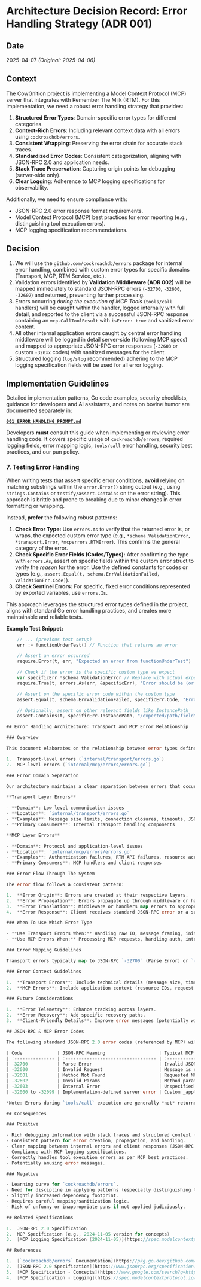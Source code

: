 # Architecture Decision Record: Error Handling Strategy (ADR 001)

## Date

2025-04-07 _(Original: 2025-04-06)_

## Context

The CowGnition project is implementing a Model Context Protocol (MCP) server that integrates with Remember The Milk (RTM). For this implementation, we need a robust error handling strategy that provides:

1.  **Structured Error Types**: Domain-specific error types for different categories.
2.  **Context-Rich Errors**: Including relevant context data with all errors using `cockroachdb/errors`.
3.  **Consistent Wrapping**: Preserving the error chain for accurate stack traces.
4.  **Standardized Error Codes**: Consistent categorization, aligning with JSON-RPC 2.0 and application needs.
5.  **Stack Trace Preservation**: Capturing origin points for debugging (server-side only).
6.  **Clear Logging**: Adherence to MCP logging specifications for observability.

Additionally, we need to ensure compliance with:

- JSON-RPC 2.0 error response format requirements.
- Model Context Protocol (MCP) best practices for error reporting (e.g., distinguishing tool execution errors).
- MCP logging specification recommendations.

## Decision

1.  We will use the `github.com/cockroachdb/errors` package for internal error handling, combined with custom error types for specific domains (Transport, MCP, RTM Service, etc.).
2.  Validation errors identified by **Validation Middleware (ADR 002)** will be mapped immediately to standard JSON-RPC errors (`-32700`, `-32600`, `-32602`) and returned, preventing further processing.
3.  Errors occurring _during the execution of MCP Tools_ (`tools/call` handlers) will be caught within the handler, logged internally with full detail, and reported to the client via a successful JSON-RPC response containing an `mcp.CallToolResult` with `isError: true` and sanitized error content.
4.  All other internal application errors caught by central error handling middleware will be logged in detail server-side (following MCP specs) and mapped to appropriate JSON-RPC error responses (`-32603` or custom `-320xx` codes) with sanitized messages for the client.
5.  Structured logging (`log/slog` recommended) adhering to the MCP logging specification fields will be used for all error logging.

## Implementation Guidelines

Detailed implementation patterns, Go code examples, security checklists, guidance for developers and AI assistants, and notes on bovine humor are documented separately in:

**[`001_ERROR_HANDLING_PROMPT.md`](001_ERROR_HANDLING_PROMPT.md)**

Developers **must** consult this guide when implementing or reviewing error handling code. It covers specific usage of `cockroachdb/errors`, required logging fields, error mapping logic, `tools/call` error handling, security best practices, and our pun policy.

### 7. Testing Error Handling

When writing tests that assert specific error conditions, **avoid** relying on matching substrings within the `error.Error()` string output (e.g., using `strings.Contains` or `testify/assert.Contains` on the error string). This approach is brittle and prone to breaking due to minor changes in error formatting or wrapping.

Instead, **prefer** the following robust patterns:

1.  **Check Error Type:** Use `errors.As` to verify that the returned error is, or wraps, the expected custom error type (e.g., `*schema.ValidationError`, `*transport.Error`, `*mcperrors.RTMError`). This confirms the general category of the error.
2.  **Check Specific Error Fields (Codes/Types):** After confirming the type with `errors.As`, assert on specific fields within the custom error struct to verify the _reason_ for the error. Use the defined constants for codes or types (e.g., `assert.Equal(t, schema.ErrValidationFailed, validationErr.Code)`).
3.  **Check Sentinel Errors:** For specific, fixed error conditions represented by exported variables, use `errors.Is`.

This approach leverages the structured error types defined in the project, aligns with standard Go error handling practices, and creates more maintainable and reliable tests.

**Example Test Snippet:**

```go
    // ... (previous test setup)
    err := functionUnderTest() // Function that returns an error

    // Assert an error occurred
    require.Error(t, err, "Expected an error from functionUnderTest")

    // Check if the error is the specific custom type we expect
    var specificErr *schema.ValidationError // Replace with actual expected type
    require.True(t, errors.As(err, &specificErr), "Error should be (or wrap) the expected type")

    // Assert on the specific error code within the custom type
    assert.Equal(t, schema.ErrValidationFailed, specificErr.Code, "Error code should match expected reason")

    // Optionally, assert on other relevant fields like InstancePath
    assert.Contains(t, specificErr.InstancePath, "/expected/path/field", "Instance path should indicate the location")

## Error Handling Architecture: Transport and MCP Error Relationship

### Overview

This document elaborates on the relationship between error types defined in our two main error handling modules:

1.  Transport-level errors (`internal/transport/errors.go`)
2.  MCP-level errors (`internal/mcp/errors/errors.go`)

### Error Domain Separation

Our architecture maintains a clear separation between errors that occur at different layers:

**Transport Layer Errors**

- **Domain**: Low-level communication issues
- **Location**: `internal/transport/errors.go`
- **Examples**: Message size limits, connection closures, timeouts, JSON parsing failures
- **Primary Consumers**: Internal transport handling components

**MCP Layer Errors**

- **Domain**: Protocol and application-level issues
- **Location**: `internal/mcp/errors/errors.go`
- **Examples**: Authentication failures, RTM API failures, resource access issues
- **Primary Consumers**: MCP handlers and client responses

### Error Flow Through The System

The error flow follows a consistent pattern:

1.  **Error Origin**: Errors are created at their respective layers.
2.  **Error Propagation**: Errors propagate up through middleware or handlers.
3.  **Error Translation**: Middleware or handlers map errors to appropriate JSON-RPC responses or `CallToolResult` structures.
4.  **Error Response**: Client receives standard JSON-RPC error or a successful response containing `CallToolResult`.

### When To Use Which Error Type

- **Use Transport Errors When:** Handling raw IO, message framing, initial JSON parsing, connection lifecycle.
- **Use MCP Errors When:** Processing MCP requests, handling auth, interacting with external services (RTM), dealing with application resources/state.

### Error Mapping Guidelines

Transport errors typically map to JSON-RPC `-32700` (Parse Error) or `-32600` (Invalid Request). Other internal application errors map to `-32603` (Internal Error) or custom `-320xx` codes, unless they are Tool execution errors (see Decision #3).

### Error Context Guidelines

1.  **Transport Errors**: Include technical details (message size, timeouts, connection IDs).
2.  **MCP Errors**: Include application context (resource IDs, request params, auth details - _never_ credentials).

### Future Considerations

1.  **Error Telemetry**: Enhance tracking across layers.
2.  **Error Recovery**: Add specific recovery paths.
3.  **Client-Friendly Details**: Improve error messages (potentially with puns).

## JSON-RPC & MCP Error Codes

The following standard JSON-RPC 2.0 error codes (referenced by MCP) will be used:

| Code             | JSON-RPC Meaning                    | Typical MCP Server Use Case                                                                  | Generated By                               |
| :--------------- | :---------------------------------- | :------------------------------------------------------------------------------------------- | :----------------------------------------- |
| -32700           | Parse Error                         | Invalid JSON received (Syntax error in the message)                                          | Initial JSON parsing (before middleware)   |
| -32600           | Invalid Request                     | Message is not a valid Request/Notification object (e.g., missing `jsonrpc`, `method`)       | Validation Middleware (Schema check)       |
| -32601           | Method Not Found                    | Requested MCP method (e.g., `resources/list`, `unknown/tool`) is not implemented/supported   | Router/Dispatcher or Validation Middleware |
| -32602           | Invalid Params                      | Method parameters are invalid (wrong type, missing required field for the _specific_ method) | Validation Middleware (Schema check)       |
| -32603           | Internal Error                      | Unspecified server-side error during handler processing (not validation or tool errors)      | Central Error Handler (Post-Handler)       |
| -32000 to -32099 | Implementation-defined server error | Custom _application_ errors (e.g., RTM API Failure, Resource Not Found, Access Denied)       | Central Error Handler (Post-Handler)       |

*Note: Errors during `tools/call` execution are generally *not* returned using these codes, but within the successful response's `CallToolResult`.*

## Consequences

### Positive

- Rich debugging information with stack traces and structured context (server-side).
- Consistent pattern for error creation, propagation, and handling.
- Clear mapping between internal errors and client responses (JSON-RPC or `CallToolResult`).
- Compliance with MCP logging specifications.
- Correctly handles tool execution errors as per MCP best practices.
- Potentially amusing error messages.

### Negative

- Learning curve for `cockroachdb/errors`.
- Need for discipline in applying patterns (especially distinguishing tool vs. other errors).
- Slightly increased dependency footprint.
- Requires careful mapping/sanitization logic.
- Risk of unfunny or inappropriate puns if not applied judiciously.

## Related Specifications

1.  JSON-RPC 2.0 Specification
2.  MCP Specification (e.g., 2024-11-05 version for concepts)
3.  [MCP Logging Specification (2024-11-05)](https://spec.modelcontextprotocol.io/specification/2024-11-05/server/utilities/logging/)

## References

1.  [`cockroachdb/errors` Documentation](https://pkg.go.dev/github.com/cockroachdb/errors)
2.  [JSON-RPC 2.0 Specification](https://www.jsonrpc.org/specification)
3.  [MCP Specification - Concepts](https://www.google.com/search?q=https://modelcontextprotocol.io/docs/concepts/)
4.  [MCP Specification - Logging](https://spec.modelcontextprotocol.io/specification/2024-11-05/server/utilities/logging/)
```

